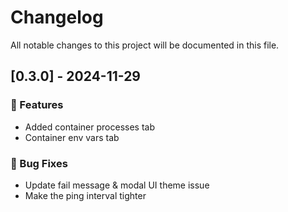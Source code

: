 # Changelog

All notable changes to this project will be documented in this file.

## [0.3.0] - 2024-11-29

### 🚀 Features

- Added container processes tab
- Container env vars tab

### 🐛 Bug Fixes

- Update fail message & modal UI theme issue
- Make the ping interval tighter



